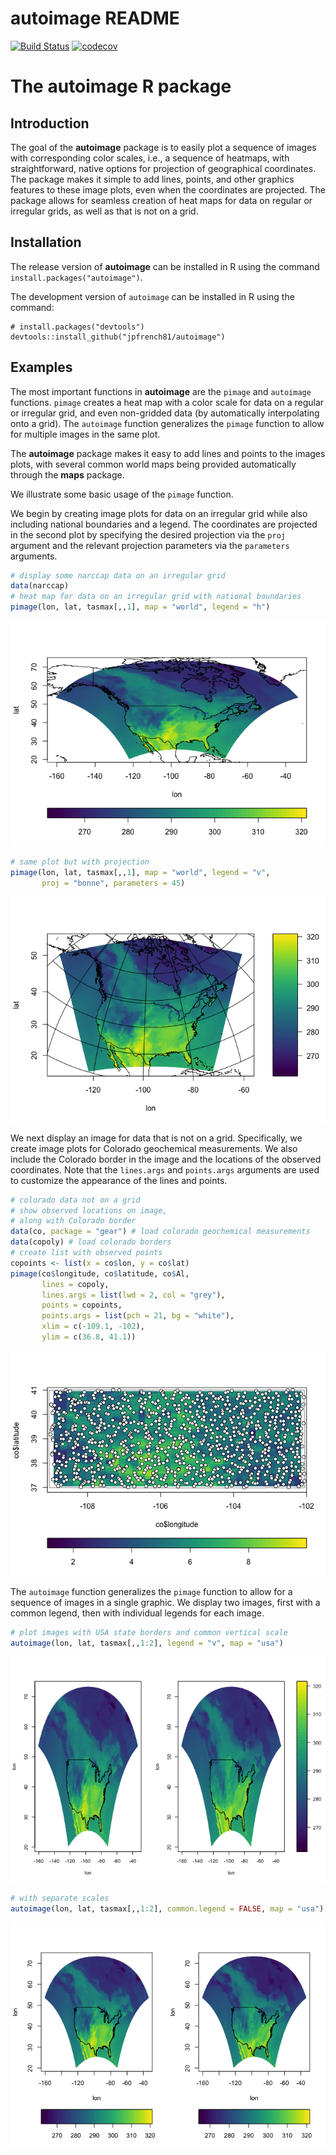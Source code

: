 autoimage README
================

[![Build Status](https://travis-ci.org/jpfrench81/autoimage.svg?branch=master)](https://travis-ci.org/jpfrench81/autoimage) [![codecov](https://codecov.io/gh/jpfrench81/autoimage/branch/master/graph/badge.svg)](https://codecov.io/gh/jpfrench81/autoimage)

The **autoimage** R package
===========================

Introduction
------------

The goal of the **autoimage** package is to easily plot a sequence of images with corresponding color scales, i.e., a sequence of heatmaps, with straightforward, native options for projection of geographical coordinates. The package makes it simple to add lines, points, and other graphics features to these image plots, even when the coordinates are projected. The package allows for seamless creation of heat maps for data on regular or irregular grids, as well as that is not on a grid.

Installation
------------

The release version of **autoimage** can be installed in R using the command `install.packages("autoimage")`.

The development version of `autoimage` can be installed in R using the command:

    # install.packages("devtools")
    devtools::install_github("jpfrench81/autoimage")

Examples
--------

The most important functions in **autoimage** are the `pimage` and `autoimage` functions. `pimage` creates a heat map with a color scale for data on a regular or irregular grid, and even non-gridded data (by automatically interpolating onto a grid). The `autoimage` function generalizes the `pimage` function to allow for multiple images in the same plot.

The **autoimage** package makes it easy to add lines and points to the images plots, with several common world maps being provided automatically through the **maps** package.

We illustrate some basic usage of the `pimage` function.

We begin by creating image plots for data on an irregular grid while also including national boundaries and a legend. The coordinates are projected in the second plot by specifying the desired projection via the `proj` argument and the relevant projection parameters via the `parameters` arguments.

``` r
# display some narccap data on an irregular grid
data(narccap)
# heat map for data on an irregular grid with national boundaries
pimage(lon, lat, tasmax[,,1], map = "world", legend = "h")
```

![](README_files/figure-markdown_github/unnamed-chunk-1-1.png)

``` r
# same plot but with projection
pimage(lon, lat, tasmax[,,1], map = "world", legend = "v",
       proj = "bonne", parameters = 45)
```

![](README_files/figure-markdown_github/unnamed-chunk-1-2.png)

We next display an image for data that is not on a grid. Specifically, we create image plots for Colorado geochemical measurements. We also include the Colorado border in the image and the locations of the observed coordinates. Note that the `lines.args` and `points.args` arguments are used to customize the appearance of the lines and points.

``` r
# colorado data not on a grid
# show observed locations on image,
# along with Colorado border
data(co, package = "gear") # load colorado geochemical measurements
data(copoly) # load colorado borders
# create list with observed points
copoints <- list(x = co$lon, y = co$lat) 
pimage(co$longitude, co$latitude, co$Al, 
       lines = copoly, 
       lines.args = list(lwd = 2, col = "grey"),
       points = copoints, 
       points.args = list(pch = 21, bg = "white"),
       xlim = c(-109.1, -102),
       ylim = c(36.8, 41.1))
```

![](README_files/figure-markdown_github/unnamed-chunk-2-1.png)

The `autoimage` function generalizes the `pimage` function to allow for a sequence of images in a single graphic. We display two images, first with a common legend, then with individual legends for each image.

``` r
# plot images with USA state borders and common vertical scale
autoimage(lon, lat, tasmax[,,1:2], legend = "v", map = "usa")
```

![](README_files/figure-markdown_github/unnamed-chunk-3-1.png)

``` r
# with separate scales
autoimage(lon, lat, tasmax[,,1:2], common.legend = FALSE, map = "usa")
```

![](README_files/figure-markdown_github/unnamed-chunk-3-2.png)
